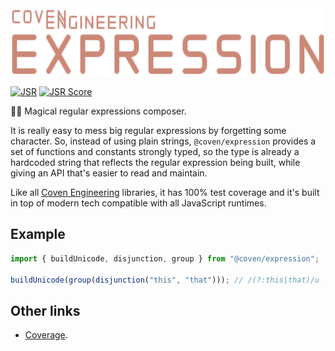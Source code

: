 <img alt="Coven Engineering Expression logo" src="https://raw.githubusercontent.com/covenengineering/libraries/main/@coven/expression/logo.svg" height="108" />

[![JSR](https://jsr.io/badges/@coven/expression)](https://coven.to/expression)
[![JSR Score](https://jsr.io/badges/@coven/expression/score)](https://coven.to/expression/score)

🧙‍♀️ Magical regular expressions composer.

It is really easy to mess big regular expressions by forgetting some character.
So, instead of using plain strings, `@coven/expression` provides a set of
functions and constants strongly typed, so the type is already a hardcoded
string that reflects the regular expression being built, while giving an API
that's easier to read and maintain.

Like all [Coven Engineering](https://coven.engineering) libraries, it has 100%
test coverage and it's built in top of modern tech compatible with all
JavaScript runtimes.

## Example

```typescript
import { buildUnicode, disjunction, group } from "@coven/expression";

buildUnicode(group(disjunction("this", "that"))); // /(?:this|that)/u
```

## Other links

- [Coverage](https://coveralls.io/github/covenengineering/libraries).
